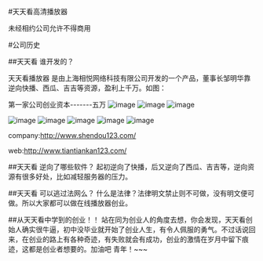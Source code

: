﻿#天天看高清播放器

未经相约公司允许不得商用

#公司历史

##天天看 谁开发的？

天天看播放器 是由上海相悦网络科技有限公司开发的一个产品，董事长邹明华靠逆向快播、西瓜、吉吉等资源，盈利上千万。如图：

第一家公司创业资本-------五万
![image](https://github.com/banketree/EverydayFilm/blob/master/1.png)
![image](https://github.com/banketree/EverydayFilm/blob/master/2.png)
![image](https://github.com/banketree/EverydayFilm/blob/master/3.png)

![image](https://github.com/banketree/EverydayFilm/blob/master/1.jpg)
![image](https://github.com/banketree/EverydayFilm/blob/master/2.jpg)
![image](https://github.com/banketree/EverydayFilm/blob/master/3.jpg)
![image](https://github.com/banketree/EverydayFilm/blob/master/4.jpg)
![image](https://github.com/banketree/EverydayFilm/blob/master/5.jpg)


company:http://www.shendou123.com/

web:http://www.tiantiankan123.com/


##天天看 逆向了哪些软件？
起初逆向了快播，后又逆向了西瓜、吉吉等，逆向资源有很多好处，比如减轻服务器的压力。

##天天看 可以逃过法网么？
什么是法律？法律明文禁止则不可做，没有明文便可做。所以大家都可以做在线播放器创业。

##从天天看中学到的创业！！
站在同为创业人的角度去想，你会发现，天天看创始人确实很牛逼，初中没毕业就开始了创业人生，有令人佩服的勇气。不过话说回来，在创业的路上有各种奇迹，有失败就会有成功，创业的激情在岁月中留下痕迹，这都是创业者想要的。加油吧       青年！~~~

